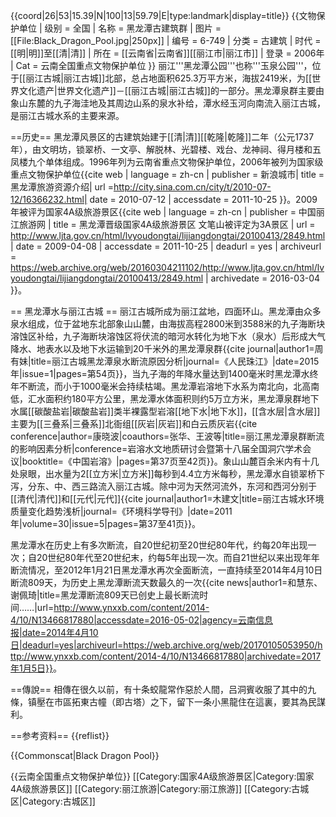 {{coord|26|53|15.39|N|100|13|59.79|E|type:landmark|display=title}}
{{文物保护单位
| 级别 = 全国
| 名称 = 黑龙潭古建筑群
| 图片 = [[File:Black_Dragon_Pool.jpg|250px]]
| 编号 = 6-749
| 分类 = 古建筑
| 时代 = [[明|明]]至[[清|清]]
| 所在 = [[云南省|云南省]][[丽江市|丽江市]]
| 登录 = 2006年
| Cat = 云南全国重点文物保护单位
}}
丽江'''黑龙潭公园'''也称'''玉泉公园'''，位于[[丽江古城|丽江古城]]北部，总占地面积625.3万平方米，海拔2419米，为[[世界文化遗产|世界文化遗产]]－[[丽江古城|丽江古城]]的一部分。黑龙潭泉群主要由象山东麓的九子海洼地及其周边山系的泉水补给，潭水经玉河向南流入丽江古城，是丽江古城水系的主要来源。

==历史==
黑龙潭风景区的古建筑始建于[[清|清]][[乾隆|乾隆]]二年（公元1737年），由文明坊，锁翠桥、一文亭、解脱林、光碧楼、戏台、龙神祠、得月楼和五凤楼九个单体组成。1996年列为云南省重点文物保护单位，2006年被列为国家级重点文物保护单位<ref>{{cite web | language = zh-cn | publisher = 新浪城市| title =黑龙潭旅游资源介绍| url =http://city.sina.com.cn/city/t/2010-07-12/16366232.html| date = 2010-07-12 | accessdate = 2011-10-25 }}</ref>。2009年被评为国家4A级旅游景区<ref>{{cite web | language = zh-cn | publisher = 中国丽江旅游网 | title = 黑龙潭晋级国家4A级旅游景区 文笔山被评定为3A景区 | url = http://www.ljta.gov.cn/html/lvyoudongtai/lijiangdongtai/20100413/2849.html | date = 2009-04-08 | accessdate = 2011-10-25 | deadurl = yes | archiveurl = https://web.archive.org/web/20160304211102/http://www.ljta.gov.cn/html/lvyoudongtai/lijiangdongtai/20100413/2849.html | archivedate = 2016-03-04 }}</ref>。

== 黑龙潭水与丽江古城 ==
丽江古城所成为丽江盆地，四面环山。黑龙潭由众多泉水组成，位于盆地东北部象山山麓，由海拔高程2800米到3588米的九子海断块溶蚀区补给，九子海断块溶蚀区将伏流的暗河水转化为地下水（泉水）后形成大气降水、地表水以及地下水运输到20千米外的黑龙潭泉群<ref>{{cite journal|author1=周有妹|title=丽江古城黑龙潭泉水断流原因分析|journal=《人民珠江》|date=2015年|issue=1|pages=第54页}}</ref>，当九子海的年降水量达到1400毫米时黑龙潭水终年不断流，而小于1000毫米会持续枯竭<ref name="hy"/>。黑龙潭岩溶地下水系为南北向，北高南低，汇水面积约180平方公里，黑龙潭水体面积则约5万立方米<ref name="mj"/>，黑龙潭泉群地下水属[[碳酸盐岩|碳酸盐岩]]类半裸露型岩溶[[地下水|地下水]]，[[含水层|含水层]]主要为[[三叠系|三叠系]]北衙组[[灰岩|灰岩]]和白云质灰岩<ref name="hy">{{cite conference|author=康晓波|coauthors=张华、王波等|title=丽江黑龙潭泉群断流的影响因素分析|conference=岩溶水文地质研讨会暨第十八届全国洞穴学术会议|booktitle=《中国岩溶》|pages=第37页至42页}}</ref>。象山山麓百余米内有十几处泉眼，出水量为2[[立方米|立方米]]每秒到4.4立方米每秒，黑龙潭水自锁翠桥下泻，分东、中、西三路流入丽江古城。除中河为天然河流外，东河和西河分别于[[清代|清代]]和[[元代|元代]]<ref name="mj">{{cite journal|author1=木建文|title=丽江古城水环境质量变化趋势浅析|journal=《环境科学导刊》|date=2011年|volume=30|issue=5|pages=第37至41页}}</ref>。

黑龙潭水在历史上有多次断流，自20世纪初至20世纪80年代，约每20年出现一次；自20世纪80年代至20世纪末，约每5年出现一次。而自21世纪以来出现年年断流情况，至2012年1月21日黑龙潭水再次全面断流<ref name="hy"/>，一直持续至2014年4月10日断流809天，为历史上黑龙潭断流天数最久的一次<ref name="dy">{{cite news|author1=和慧东、谢佩琦|title=黑龙潭断流809天已创史上最长断流时间……|url=http://www.ynxxb.com/content/2014-4/10/N13466817880|accessdate=2016-05-02|agency=云南信息报|date=2014年4月10日|deadurl=yes|archiveurl=https://web.archive.org/web/20170105053950/http://www.ynxxb.com/content/2014-4/10/N13466817880|archivedate=2017年1月5日}}</ref>。

==傳說==
相傳在很久以前，有十条蛟龍常作惡於人間，吕洞賓收服了其中的九條，镇壓在市區拓東古幢（即古塔）之下，留下一条小黑龍住在這裏，要其為民謀利。

==参考资料==
{{reflist}}

{{Commonscat|Black Dragon Pool}}

{{云南全国重点文物保护单位}}
[[Category:国家4A级旅游景区|Category:国家4A级旅游景区]]
[[Category:丽江旅游|Category:丽江旅游]]
[[Category:古城区|Category:古城区]]